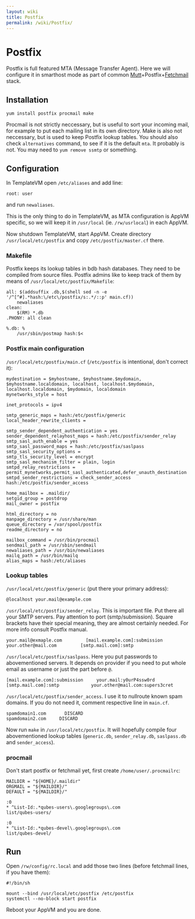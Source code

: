 ```yaml
---
layout: wiki
title: Postfix
permalink: /wiki/Postfix/
---
```


Postfix
=======

Postfix is full featured MTA (Message Transfer Agent). Here we will configure it in smarthost mode as part of common [Mutt](/wiki/Mutt)+Postfix+[Fetchmail](/wiki/Fetchmail) stack.

Installation
------------

`yum install postfix procmail make`

Procmail is not strictly neccessary, but is useful to sort your incoming mail, for example to put each mailing list in its own directory. Make is also not neccessary, but is used to keep Postfix lookup tables. You should also check `alternatives` command, to see if it is the default `mta`. It probably is not. You may need to `yum remove ssmtp` or something.

Configuration
-------------

In TemplateVM open `/etc/aliases` and add line:

``` {.wiki}
root: user
```

and run `newaliases`.

This is the only thing to do in TemplateVM, as MTA configuration is AppVM specific, so we will keep it in `/usr/local` (ie. `/rw/usrlocal`) in each AppVM.

Now shutdown TemplateVM, start AppVM. Create directory `/usr/local/etc/postfix` and copy `/etc/postfix/master.cf` there.

### Makefile

Postfix keeps its lookup tables in bdb hash databases. They need to be compiled from source files. Postfix admins like to keep track of them by means of `/usr/local/etc/postfix/Makefile`:

``` {.wiki}
all: $(addsuffix .db,$(shell sed -n -e '/^[^#].*hash:\/etc\/postfix/s:.*/::p' main.cf))
    newaliases
clean:
    $(RM) *.db
.PHONY: all clean

%.db: %
    /usr/sbin/postmap hash:$<
```

### Postfix main configuration

`/usr/local/etc/postfix/main.cf` (`/etc/postfix` is intentional, don't correct it):

``` {.wiki}
mydestination = $myhostname, $myhostname.$mydomain, $myhostname.localdomain, localhost, localhost.$mydomain, localhost.localdomain, $mydomain, localdomain
mynetworks_style = host

inet_protocols = ipv4

smtp_generic_maps = hash:/etc/postfix/generic
local_header_rewrite_clients =

smtp_sender_dependent_authentication = yes
sender_dependent_relayhost_maps = hash:/etc/postfix/sender_relay
smtp_sasl_auth_enable = yes
smtp_sasl_password_maps = hash:/etc/postfix/saslpass
smtp_sasl_security_options =
smtp_tls_security_level = encrypt
smtp_sasl_mechanism_filter = plain, login
smtpd_relay_restrictions = permit_mynetworks,permit_sasl_authenticated,defer_unauth_destination
smtpd_sender_restrictions = check_sender_access hash:/etc/postfix/sender_access

home_mailbox = .maildir/
setgid_group = postdrop
mail_owner = postfix

html_directory = no
manpage_directory = /usr/share/man
queue_directory = /var/spool/postfix
readme_directory = no

mailbox_command = /usr/bin/procmail
sendmail_path = /usr/sbin/sendmail
newaliases_path = /usr/bin/newaliases
mailq_path = /usr/bin/mailq
alias_maps = hash:/etc/aliases
```

### Lookup tables

`/usr/local/etc/postfix/generic` (put there your primary address):

``` {.wiki}
@localhost your.mail@example.com
```

`/usr/local/etc/postfix/sender_relay`. This is important file. Put there all your SMTP servers. Pay attention to port (smtp/submission). Square brackets have their special meaning, they are almost certainly needed. For more info consult Postfix manual.

``` {.wiki}
your.mail@exmaple.com         [mail.example.com]:submission
your.other@mail.com         [smtp.mail.com]:smtp
```

`/usr/local/etc/postfix/saslpass`. Here you put passwords to abovementioned servers. It depends on provider if you need to put whole email as username or just the part before `@`.

``` {.wiki}
[mail.example.com]:submission     your.mail:y0urP4ssw0rd
[smtp.mail.com]:smtp            your.other@mail.com:supers3cret
```

`/usr/local/etc/postfix/sender_access`. I use it to nullroute known spam domains. If you do not need it, comment respective line in `main.cf`.

``` {.wiki}
spamdomain1.com       DISCARD
spamdomain2.com     DISCARD
```

Now run `make` in `/usr/local/etc/postfix`. It will hopefully compile four abovementioned lookup tables (`generic.db`, `sender_relay.db`, `saslpass.db` and `sender_access`).

### procmail

Don't start postfix or fetchmail yet, first create `/home/user/.procmailrc`:

``` {.wiki}
MAILDIR = "${HOME}/.maildir"
ORGMAIL = "${MAILDIR}/"
DEFAULT = "${MAILDIR}/"

:0
* ^List-Id:.*qubes-users\.googlegroups\.com
list/qubes-users/

:0
* ^List-Id:.*qubes-devel\.googlegroups\.com
list/qubes-devel/
```

Run
---

Open `/rw/config/rc.local` and add those two lines (before fetchmail lines, if you have them):

``` {.wiki}
#!/bin/sh

mount --bind /usr/local/etc/postfix /etc/postfix
systemctl --no-block start postfix
```

Reboot your AppVM and you are done.

